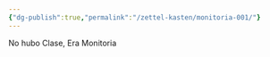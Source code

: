 ```yaml
---
{"dg-publish":true,"permalink":"/zettel-kasten/monitoria-001/"}
---
```


No hubo Clase, Era Monitoria 